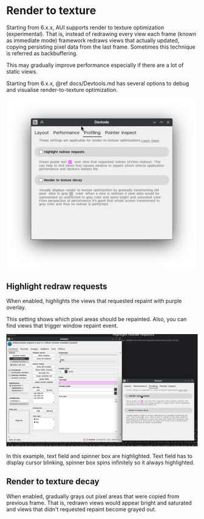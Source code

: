 # Render to texture

Starting from 6.x.x, AUI supports render to texture optimization (experimental). That is, instead of redrawing
every view each frame (known as immediate mode) framework redraws views that actually updated, copying persisting
pixel data from the last frame. Sometimes this technique is referred as backbuffering.

This may gradually improve performance especially if there are a lot of static views.

Starting from 6.x.x, @ref docs/Devtools.md has several options to debug and visualise render-to-texture optimization.

![](imgs/Screenshot_20241014_054912.png)

## Highlight redraw requests

When enabled, highlights the views that requested repaint with purple overlay.

This setting shows which pixel areas should be repainted. Also, you can find views that trigger window repaint event.

![](imgs/Screenshot_20241014_055322.png)

In this example, text field and spinner box are highlighted. Text field has to display cursor blinking, spinner box
spins infinitely so it always highlighted.

## Render to texture decay

When enabled, gradually grays out pixel areas that were copied from previous frame. That is, redrawn views would appear
bright and saturated and views that didn't requested repaint become grayed out.